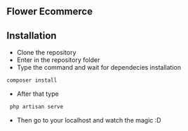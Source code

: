 ## Flower Ecommerce


## Installation

+ Clone the repository
+ Enter in the repository folder
+ Type the command and wait for dependecies installation
```bash 
composer install
``` 
+ After that type 
```php 
 php artisan serve
```
+ Then go to your localhost and watch the magic :D
